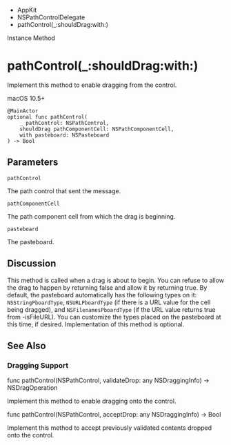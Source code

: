 

- AppKit
- NSPathControlDelegate
-  pathControl(\_:shouldDrag:with:) 

Instance Method

# pathControl(\_:shouldDrag:with:)

Implement this method to enable dragging from the control.

macOS 10.5+

``` source
@MainActor
optional func pathControl(
    _ pathControl: NSPathControl,
    shouldDrag pathComponentCell: NSPathComponentCell,
    with pasteboard: NSPasteboard
) -> Bool
```

## Parameters 

`pathControl`  

The path control that sent the message.

`pathComponentCell`  

The path component cell from which the drag is beginning.

`pasteboard`  

The pasteboard.

## Discussion

This method is called when a drag is about to begin. You can refuse to allow the drag to happen by returning false and allow it by returning true. By default, the pasteboard automatically has the following types on it: `NSStringPboardType`, `NSURLPboardType` (if there is a URL value for the cell being dragged), and `NSFilenamesPboardType` (if the URL value returns true from -isFileURL). You can customize the types placed on the pasteboard at this time, if desired. Implementation of this method is optional.

## See Also

### Dragging Support

func pathControl(NSPathControl, validateDrop: any NSDraggingInfo) -> NSDragOperation

Implement this method to enable dragging onto the control.

func pathControl(NSPathControl, acceptDrop: any NSDraggingInfo) -> Bool

Implement this method to accept previously validated contents dropped onto the control.

